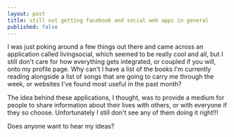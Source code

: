 ```yaml
---
layout: post
title: still not getting facebook and social web apps in general
published: false
---
```


I was just poking around a few things out there and came across an application called livingsocial, which seemed to be really cool and all, but I still don't care for how everything gets integrated, or coupled if you will, onto my profile page. Why can't I have a list of the books I'm currently reading alongside a list of songs that are going to carry me through the week, or websites I've found most useful in the past month?

The idea behind these applications, I thought, was to provide a medium for people to share information about their lives with others, or with everyone if they so choose. Unfortunately I still don't see any of them doing it right!!!

Does anyone want to hear my ideas?